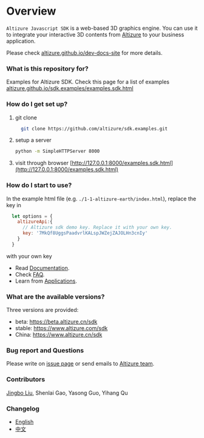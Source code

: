 # Overview #

`Altizure Javascript SDK` is a web-based 3D graphics engine. You can use it to integrate your interactive 3D contents from [Altizure](https://www.altizure.com) to your business application.

Please check [altizure.github.io/dev-docs-site](https://altizure.github.io/dev-docs-site/) for more details.

### What is this repository for? ###

Examples for Altizure SDK. Check this page for a list of examples [altizure.github.io/sdk.examples/examples.sdk.html](https://altizure.github.io/sdk.examples/examples.sdk.html)

### How do I get set up? ###

1. git clone
    ```bash
      git clone https://github.com/altizure/sdk.examples.git
    ```
2. setup a server
    ```bash
    python -m SimpleHTTPServer 8000
    ```
3. visit through browser [http://127.0.0.1:8000/examples.sdk.html](http://127.0.0.1:8000/examples.sdk.html)

### How do I start to use? ###

In the example html file (e.g. `./1-1-altizure-earth/index.html`), replace the key in

```js
  let options = {
    altizureApi:{
      // Altizure sdk demo key. Replace it with your own key.
      key: '7MkQf8UggsPaadvrlKALspJWZejZAJOLHn3cnIy'
    }
  }
```

with your own key
* Read [Documentation](https://altizure.github.io/dev-docs-site/zh-hans/docs/user_docs/web/).
* Check [FAQ](https://altizure.github.io/dev-docs-site/zh-hans/jssdk-faq.html).
* Learn from [Applications](https://altizure.github.io/dev-docs-site/zh-hans/jssdk-demo.html).

### What are the available versions? ###

Three versions are provided:

* beta: https://beta.altizure.cn/sdk
* stable: https://www.altizure.com/sdk
* China: https://www.altizure.cn/sdk

### Bug report and Questions ###

Please write on [issue page](https://github.com/altizure/sdk.examples/issues) or send emails to [Altizure team](mailto:developers@altizure.com).

### Contributors ###
[Jingbo Liu](https://bitbucket.org/jingbo/), Shenlai Gao, Yasong Guo, Yihang Qu

### Changelog ###

* [English](changelog-en.md)
* [中文](changelog-zh-hans.md)
